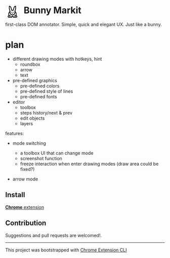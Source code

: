# <img src="public/icons/icon_48.png" width="45" align="left"> &nbsp; Bunny Markit
first-class DOM annotator. Simple, quick and elegant UX. Just like a bunny.
# plan
- different drawing modes with hotkeys, hint
  - roundbox
  - arrow
  - text
- pre-defined graphics
  - pre-defined colors
  - pre-defined style of lines
  - pre-defined fonts
- editor
  - toolbox
  - steps history/next & prev
  - edit objects
  - layers

features:
- mode switching
  - a toolbox UI that can change mode
  - screenshot function
  - freeze interaction when enter drawing modes (draw area could be fixed?)
  
- arrow mode
## Install

[**Chrome** extension]() <!-- TODO: Add chrome extension link inside parenthesis -->
## Contribution

Suggestions and pull requests are welcomed!.

---

This project was bootstrapped with [Chrome Extension CLI](https://github.com/dutiyesh/chrome-extension-cli)

